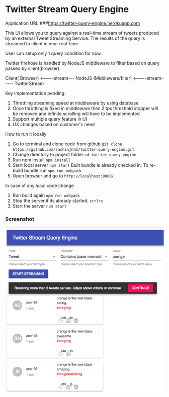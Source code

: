 # Twitter Stream Query Engine

Application URL
###https://twitter-query-engine.herokuapp.com

This UI allows you to query against a real-time stream of tweets produced by an external Tweet Streaming Service.
The results of the query is streamed to client in near real-time. 

User can setup only 1 query condition for now. 

Twitter firehose is handled by NodeJS middleware to filter based on query passed by client(browser).

Client( Browser) <----stream--- NodeJS (Middleware/filter) <----stream----- TwitterStream

Key implementation pending:

1. Throttling streaming speed at middleware by using database
2. Once throttling is fixed in middleware then 2 tps threshold stopper will be removed and infinite scrolling will have to be implemented
3. Support multiple query feature in UI
4. UX changes based on customer's need


How to run it locally
1. Go to terminal and clone code from github ```git clone https://github.com/sachinjha1/twitter-query-engine.git```
2. Change directory to project folder ```cd twitter-query-engine```
3. Run npm install ```npm install```
4. Start local server ```npm start``` Built bundle is already checked in. 
To re-build bundle run ```npm run webpack```
5. Open browser and go to ```http://localhost:8080/```

In case of any local code change
 1. Run build again ```npm run webpack```
 2. Stop the server if its already started. ```ctrl+c``` 
 3. Start the server ```npm start```
 
 ### Screenshot
 ![Home screen](./docs/app-home-screen.png)